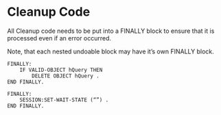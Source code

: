 # Cleanup Code

All Cleanup code needs to be put into a FINALLY block to ensure that it is processed even if an error occurred.

Note, that each nested undoable block may have it’s own FINALLY block.

```
FINALLY:
	IF VALID-OBJECT hQuery THEN
		DELETE OBJECT hQuery .
END FINALLY.

FINALLY:
	SESSION:SET-WAIT-STATE (“”) .
END FINALLY.
```
 